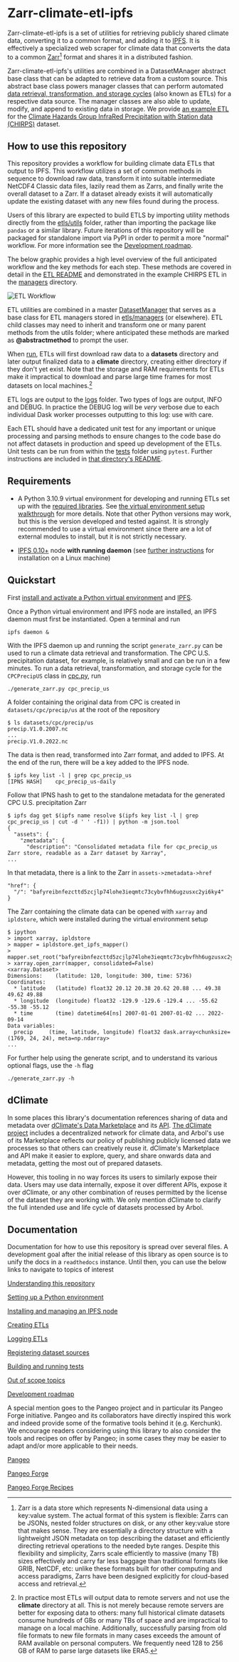 Zarr-climate-etl-ipfs
=====================

Zarr-climate-etl-ipfs is a set of utilities for retrieving publicly shared climate data, converting it to a common format, and adding it to [IPFS](https://ipfs.tech/). It is effectively a specialized web scraper for climate data that converts the data to a common [Zarr](https://zarr.readthedocs.io/en/stable/)[^1] format and shares it in a distributed fashion. 

Zarr-climate-etl-ipfs's utilities are combined in a DatasetMAnager abstract base class that can be adapted to retrieve data from a custom source. This abstract base class powers manager classes that can perform automated [data retrieval, transformation, and storage cycles](https://en.wikipedia.org/wiki/Extract,_transform,_load) (also known as ETLs) for a respective data source. The manager classes are also able to update, modify, and append to existing data in storage. We provide [an example ETL](etls/managers/chirps.py) for the [Climate Hazards Group InfraRed Precipitation with Station data (CHIRPS)](https://www.chc.ucsb.edu/data/chirps) dataset.

How to use this repository
--------------------------

This repository provides a workflow for building climate data ETLs that output to IPFS. This workflow utilizes a set of common methods in sequence to download raw data, transform it into suitable intermediate NetCDF4 Classic data files, lazily read them as Zarrs, and finally write the overall dataset to a Zarr. If a dataset already exists it will automatically update the existing dataset with any new files found during the process.

Users of this library are expected to build ETLS by importing utility methods directly from the [etls/utils](etls/utils/) folder, rather than importing the package like `pandas` or a similar library. Future iterations of this repository will be packaged for standalone import via PyPI in order to permit a more "normal" workflow. For more information see the [Development roadmap](docs/roadmap.md).

The below graphic provides a high level overview of the full anticipated workflow and the key methods for each step. These methods are covered in detail in the [ETL README](etls/README.md) and demonstrated in the example CHIRPS ETL in the [managers](etls/managers) directory.

![ETL Workflow](docs/images/Zarr_ETL_Workflow.png "The Zarr ETL Workflow")

ETL utilities are combined in a master [DatasetManager](etls/dataset_manager.py) that serves as a base class for ETL managers stored in [etls/managers](etls/managers/) (or elsewhere). ETL child classes may need to inherit and transform one or many parent methods from the utils folder; where anticipated these methods are marked as **@abstractmethod** to prompt the user.

When [run](#quickstart), ETLs will first download raw data to a **datasets** directory and later output finalized data to a **climate** directory, creating either directory if they don't yet exist. Note that the storage and RAM requirements for ETLs make it impractical to download and parse large time frames for most datasets on local machines.[^2]

ETL logs are output to the [logs](logs) folder. Two types of logs are output, INFO and DEBUG. In practice the DEBUG log will be *very* verbose due to each individual Dask worker processes outputting to this log: use with care.

Each ETL should have a dedicated unit test for any important or unique processing and parsing methods to ensure changes to the code base do not affect datasets in production and speed up development of the ETLs. Unit tests can be run from within the [tests](tests) folder using `pytest`. Further instructions are included in [that directory's README](tests/README.md).


Requirements
------------

* A Python 3.10.9 virtual environment for developing and running ETLs set up with the [required libraries](requirements.txt). See [the virtual environment setup walkthrough](doc/Python_virtual_environment.md) for more details. Note that other Python versions may work, but this is the version developed and tested against. It is strongly recommended to use a virtual environment since there are a lot of external modules to install, but it is not strictly necessary.

* [IPFS 0.10+](https://github.com/ipfs/go-ipfs/) node **with running daemon** (see [further instructions](docs/ipfs_node_management.md) for installation on a Linux machine)


Quickstart
----------

First [install and activate a Python virtual environment](docs/python_virtual_environments.md) and [IPFS](docs/ipfs_node_management.md).

Once a Python virtual environment and IPFS node are installed, an IPFS daemon must first be instantiated. Open a terminal and run

    ipfs daemon &

With the IPFS daemon up and running the script `generate_zarr.py` can be used to run a climate data retrieval and transformation. The CPC U.S. precipitation dataset, for example, is relatively small and can be run in a few minutes. To run a data retrieval, transformation, and storage cycle for the `CPCPrecipUS` class in [cpc.py](etls/managers/cpc.py), run

    ./generate_zarr.py cpc_precip_us

A folder containing the original data from CPC is created in `datasets/cpc/precip/us` at the root of the repository

    $ ls datasets/cpc/precip/us
    precip.V1.0.2007.nc
    ...
    precip.V1.0.2022.nc
    
The data is then read, transformed into Zarr format, and added to IPFS. At the end of the run, there will be a key added to the IPFS node.

    $ ipfs key list -l | grep cpc_precip_us
    [IPNS HASH]    cpc_precip_us-daily

Follow that IPNS hash to get to the standalone metadata for the generated CPC U.S. precipitation Zarr

    $ ipfs dag get $(ipfs name resolve $(ipfs key list -l | grep cpc_precip_us | cut -d ' ' -f1)) | python -m json.tool
    {
      "assets": {
        "zmetadata": {
          "description": "Consolidated metadata file for cpc_precip_us Zarr store, readable as a Zarr dataset by Xarray",
    ...

In that metadata, there is a link to the Zarr in `assets->zmetadata->href`

    "href": {
      "/": "bafyreibnfezcttd5zcjlp74lohe3ieqmtc73cybvfhh6ugzusxc2yi6ky4"
    }
    
The Zarr containing the climate data can be opened with `xarray` and `ipldstore`, which were installed during the virtual environment setup

    $ ipython
    > import xarray, ipldstore
    > mapper = ipldstore.get_ipfs_mapper()
    > mapper.set_root("bafyreibnfezcttd5zcjlp74lohe3ieqmtc73cybvfhh6ugzusxc2yi6ky4")
    > xarray.open_zarr(mapper, consolidated=False)
    <xarray.Dataset>
    Dimensions:    (latitude: 120, longitude: 300, time: 5736)
    Coordinates:
      * latitude   (latitude) float32 20.12 20.38 20.62 20.88 ... 49.38 49.62 49.88
      * longitude  (longitude) float32 -129.9 -129.6 -129.4 ... -55.62 -55.38 -55.12
      * time       (time) datetime64[ns] 2007-01-01 2007-01-02 ... 2022-09-14
    Data variables:
      precip     (time, latitude, longitude) float32 dask.array<chunksize=(1769, 24, 24), meta=np.ndarray>
    ...

For further help using the generate script, and to understand its various optional flags, use the `-h` flag

    ./generate_zarr.py -h


dClimate
--------

In some places this library's documentation references sharing of data and metadata over [dClimate's Data Marketplace](https://alpha.marketplace.dclimate.net) and its [API](https://api.dclimate.net/). [The dClimate project](https://www.dclimate.net/) includes a decentralized network for climate data, and Arbol's use of its Marketplace reflects our policy of publishing publicly licensed data we processes so that others can creatively reuse it. dClimate's Marketplace and API make it easier to explore, query, and share onwards data and metadata, getting the most out of prepared datasets.

However, this tooling in no way forces its users to similarly expose their data. Users may use data internally, expose it over different APIs, expose it over dClimate, or any other combination of reuses permitted by the license of the dataset they are working with. We only mention dClimate to clarify the full intended use and life cycle of datasets processed by Arbol.


Documentation
-------------

Documentation for how to use this repository is spread over several files. A development goal after the initial release of this library as open source is to unify the docs in a `readthedocs` instance. Until then, you can use the below links to navigate to topics of interest

[Understanding this repository](docs/understanding_this_repository.md)

[Setting up a Python environment](docs/python_virtual_environments.md)

[Installing and managing an IPFS node](docs/ipfs_node_management.md)

[Creating ETLs](etls/README.md)

[Logging ETLs](docs/logging.md)

[Registering dataset sources](docs/registering_dataset_sources.md)

[Building and running tests](tests/README.md)

[Out of scope topics](docs/out_of_scope.md)

[Development roadmap](docs/roadmap.md)

A special mention goes to the Pangeo project and in particular its Pangeo Forge initiative. Pangeo and its collaborators have directly inspired this work and indeed provide some of the formative tools behind it (e.g. Kerchunk). We encourage readers considering using this library to also consider the tools and recipes on offer by Pangeo; in some cases they may be easier to adapt and/or more applicable to their needs.

[Pangeo](https://pangeo.io/)

[Pangeo Forge](https://pangeo-forge.org/)

[Pangeo Forge Recipes](https://github.com/pangeo-forge/pangeo-forge-recipes)

[^1]: Zarr is a data store which represents N-dimensional data using a key:value system. The actual format of this system is flexible: Zarrs can be JSONs, nested folder structures on disk, or any other key:value store that makes sense. They are essentially a directory structure with a lightweight JSON metadata on top describing the dataset and efficiently directing retrieval operations to the needed byte ranges. Despite this flexibility and simplicity, Zarrs scale efficiently to massive (many TB) sizes effectively and carry far less baggage than traditional formats like GRIB, NetCDF, etc: unlike these formats built for other computing and access paradigms, Zarrs have been designed explicitly for cloud-based access and retrieval.

[^2]: In practice most ETLs will output data to remote servers and not use the **climate** directory at all. This is not merely because remote servers are better for exposing data to others: many full historical climate datasets consume hundreds of GBs or many TBs of space and are impractical to manage on a local machine. Additionally, successfully parsing from old file formats to new file formats in many cases exceeds the amount of RAM available on personal computers. We frequently need 128 to 256 GB of RAM to parse large datasets like ERA5.
